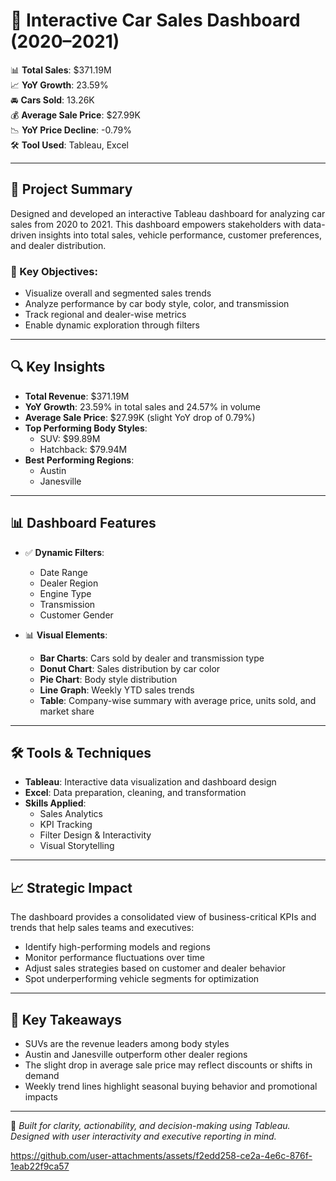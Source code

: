 # 🚗 Interactive Car Sales Dashboard (2020–2021)

📊 **Total Sales**: $371.19M  
📈 **YoY Growth**: 23.59%  
🚘 **Cars Sold**: 13.26K  
💰 **Average Sale Price**: $27.99K  
📉 **YoY Price Decline**: -0.79%  
🛠️ **Tool Used**: Tableau, Excel

---

## 🧩 Project Summary

Designed and developed an interactive Tableau dashboard for analyzing car sales from 2020 to 2021. This dashboard empowers stakeholders with data-driven insights into total sales, vehicle performance, customer preferences, and dealer distribution.

### 📌 Key Objectives:
- Visualize overall and segmented sales trends  
- Analyze performance by car body style, color, and transmission  
- Track regional and dealer-wise metrics  
- Enable dynamic exploration through filters  

---

## 🔍 Key Insights

- **Total Revenue**: $371.19M  
- **YoY Growth**: 23.59% in total sales and 24.57% in volume  
- **Average Sale Price**: $27.99K (slight YoY drop of 0.79%)  
- **Top Performing Body Styles**:  
  - SUV: $99.89M  
  - Hatchback: $79.94M  
- **Best Performing Regions**:  
  - Austin  
  - Janesville

---

## 📊 Dashboard Features

- ✅ **Dynamic Filters**:
  - Date Range  
  - Dealer Region  
  - Engine Type  
  - Transmission  
  - Customer Gender  

- 📊 **Visual Elements**:
  - **Bar Charts**: Cars sold by dealer and transmission type  
  - **Donut Chart**: Sales distribution by car color  
  - **Pie Chart**: Body style distribution  
  - **Line Graph**: Weekly YTD sales trends  
  - **Table**: Company-wise summary with average price, units sold, and market share  

---

## 🛠️ Tools & Techniques

- **Tableau**: Interactive data visualization and dashboard design  
- **Excel**: Data preparation, cleaning, and transformation  
- **Skills Applied**:  
  - Sales Analytics  
  - KPI Tracking  
  - Filter Design & Interactivity  
  - Visual Storytelling  

---

## 📈 Strategic Impact

The dashboard provides a consolidated view of business-critical KPIs and trends that help sales teams and executives:

- Identify high-performing models and regions  
- Monitor performance fluctuations over time  
- Adjust sales strategies based on customer and dealer behavior  
- Spot underperforming vehicle segments for optimization

---

## 🧠 Key Takeaways

- SUVs are the revenue leaders among body styles  
- Austin and Janesville outperform other dealer regions  
- The slight drop in average sale price may reflect discounts or shifts in demand  
- Weekly trend lines highlight seasonal buying behavior and promotional impacts  

---

📌 *Built for clarity, actionability, and decision-making using Tableau. Designed with user interactivity and executive reporting in mind.*


https://github.com/user-attachments/assets/f2edd258-ce2a-4e6c-876f-1eab22f9ca57

